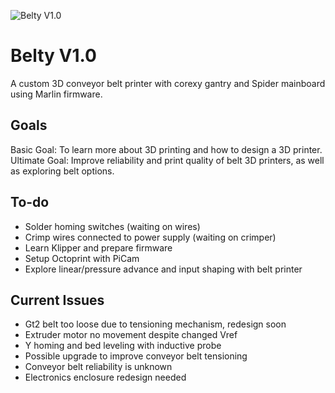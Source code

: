 ![Belty V1.0](beltyv1.png)
# Belty V1.0
A custom 3D conveyor belt printer with corexy gantry and Spider mainboard using Marlin firmware. 

## Goals
Basic Goal: To learn more about 3D printing and how to design a 3D printer. 
Ultimate Goal: Improve reliability and print quality of belt 3D printers, as well as exploring belt options. 

## To-do
- Solder homing switches (waiting on wires)
- Crimp wires connected to power supply (waiting on crimper)
- Learn Klipper and prepare firmware
- Setup Octoprint with PiCam
- Explore linear/pressure advance and input shaping with belt printer

## Current Issues
- Gt2 belt too loose due to tensioning mechanism, redesign soon
- Extruder motor no movement despite changed Vref
- Y homing and bed leveling with inductive probe
- Possible upgrade to improve conveyor belt tensioning
- Conveyor belt reliability is unknown
- Electronics enclosure redesign needed